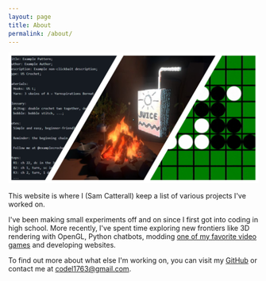 ```yaml
---
layout: page
title: About
permalink: /about/
---
```


![Banner for the About page](assets/images/aboutbanner.png)

This website is where I (Sam Catterall) keep a list of various projects I've worked on. 

I've been making small experiments off and on since I first got into coding in high school. More recently, I've spent time exploring new frontiers like 3D rendering with OpenGL, Python chatbots, modding [one of my favorite video games](https://store.steampowered.com/app/753640/Outer_Wilds/) and developing websites.

To find out more about what else I'm working on, you can visit my [GitHub](https://github.com/codelazarus14) or contact me at [codel1763@gmail.com]().
